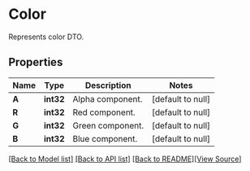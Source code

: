 # Color
Represents color DTO.

## Properties
Name | Type | Description | Notes
------------ | ------------- | ------------- | -------------
**A** | **int32** | Alpha component. | [default to null]
**R** | **int32** | Red component. | [default to null]
**G** | **int32** | Green component. | [default to null]
**B** | **int32** | Blue component. | [default to null]

[[Back to Model list]](../README.md#documentation-for-models) [[Back to API list]](../README.md#documentation-for-api-endpoints) [[Back to README]](../README.md)[[View Source]](../color.go)


